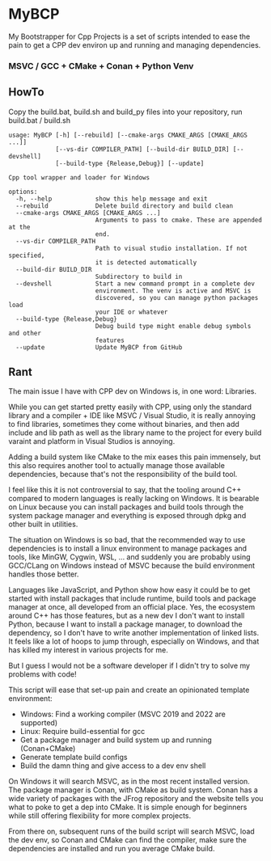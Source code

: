 # MyBCP

My Bootstrapper for Cpp Projects is a set of scripts intended to ease the pain to 
get a CPP dev environ up and running and managing dependencies.

### MSVC / GCC + CMake + Conan + Python Venv

## HowTo

Copy the build.bat, build.sh and build_py files into your repository, run build.bat / build.sh

```
usage: MyBCP [-h] [--rebuild] [--cmake-args CMAKE_ARGS [CMAKE_ARGS ...]]
             [--vs-dir COMPILER_PATH] [--build-dir BUILD_DIR] [--devshell]
             [--build-type {Release,Debug}] [--update]

Cpp tool wrapper and loader for Windows

options:
  -h, --help            show this help message and exit
  --rebuild             Delete build directory and build clean
  --cmake-args CMAKE_ARGS [CMAKE_ARGS ...]
                        Arguments to pass to cmake. These are appended at the
                        end.
  --vs-dir COMPILER_PATH
                        Path to visual studio installation. If not specified,
                        it is detected automatically
  --build-dir BUILD_DIR
                        Subdirectory to build in
  --devshell            Start a new command prompt in a complete dev
                        environment. The venv is active and MSVC is
                        discovered, so you can manage python packages load
                        your IDE or whatever
  --build-type {Release,Debug}
                        Debug build type might enable debug symbols and other
                        features
  --update              Update MyBCP from GitHub
```

## Rant

The main issue I have with CPP dev on Windows is, in one word: Libraries.

While you can get started pretty easily with CPP, using only the standard library and a 
compiler + IDE like MSVC / Visual Studio, it is really annoying to find libraries, sometimes
they come without binaries, and then add include and lib path as well as the library name 
to the project for every build varaint and platform in Visual Studios is annoying.

Adding a build system like CMake to the mix eases this pain immensely, but this also requires
another tool to actually manage those available dependencies, because that's not the 
responsibility of the build tool.

I feel like this it is not controversial to say, that the tooling around C++ compared to
modern languages is really lacking on Windows. It is bearable on Linux because you can install
packages and build tools through the system package manager and everything is exposed through
dpkg and other built in utilities.

The situation on Windows is so bad, that the recommended way to use dependencies is to install
a linux environment to manage packages and tools, like MinGW, Cygwin, WSL, ... and suddenly
you are probably using GCC/CLang on Windows instead of MSVC because the build environment 
handles those better.

Languages like JavaScript, and Python show how easy it could be to get started with install
packages that include runtime, build tools and package manager at once, all developed from
an official place. Yes, the ecosystem around C++ has those features, but as a new dev I
don't want to install Python, because I want to install a package manager, to download the 
dependency, so I don't have to write another implementation of linked lists. It feels like
a lot of hoops to jump through, especially on Windows, and that has killed my interest in
various projects for me.

But I guess I would not be a software developer if I didn't try to solve my problems with code!

This script will ease that set-up pain and create an opinionated template environment:
* Windows: Find a working compiler (MSVC 2019 and 2022 are supported)
* Linux: Require build-essential for gcc
* Get a package manager and build system up and running (Conan+CMake)
* Generate template build configs
* Build the damn thing and give access to a dev env shell

On Windows it will search MSVC, as in the most recent installed version.
The package manager is Conan, with CMake as build system. Conan has a wide variety of 
packages with the JFrog repository and the website tells you what to poke to get a dep into
CMake. It is simple enough for beginners while still offering flexibility for more complex
projects.

From there on, subsequent runs of the build script will search MSVC, load the dev env,
so Conan and CMake can find the compiler, make sure the dependencies are installed and
run you average CMake build.
